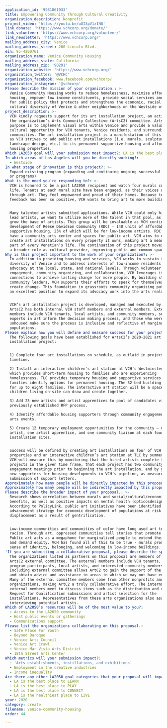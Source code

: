 ```yaml
---
application_id: '9981861933'
title: Empowering Community Through Cultural Creativity
organization_description: Nonprofit
project_video: 'https://youtu.be/uOI3pV1zIN8'
link_donate: 'https://www.vchcorp.org/donate/'
link_volunteer: 'https://www.vchcorp.org/volunteer/'
link_newsletter: 'https://www.vchcorp.org/'
mailing_address_city: Venice
mailing_address_street: 200 Lincoln Blvd.
ein: 95-4200761
organization_name: Venice Community Housing
mailing_address_state: California
mailing_address_zip: '90291'
organization_website: 'https://www.vchcorp.org/'
organization_twitter: '@VCHC'
organization_facebook: www.facebook.com/vchcorp/
organization_instagram: '@vchcorp'
Please describe the mission of your organization.: >-
  Venice Community Housing works to reduce homelessness, maximize affordable
  housing, empower low income constituents, provide social services and advocate
  for public policy that protects and strengthens the economic, racial and
  cultural diversity of Venice & other neighborhoods on the Westside of LA.
project_description: >-
  VCH kindly requests support for its art installation project, an activity of
  the organization’s Arts Community Collective (ArtsC2) committee. ArtsC2's
  purpose is to implement visual arts within Venice and provide a valuable
  cultural opportunity for VCH tenants, Venice residents, and surrounding
  communities. The art installation project is a manifestation of this purpose,
  as VCH strives to add public art installations (i.e. murals, sculptures,
  landscape design, etc.) to its permanent supportive housing and affordable
  housing properties. 
Which LA2050 goal will your submission most impact?: LA is the best place to CREATE
In which areas of Los Angeles will you be directly working?:
  - Westside
In what stage of innovation is this project?: >-
  Expand existing program (expanding and continuing ongoing successful projects
  or programs)
What is the need you’re responding to?: >-
  VCH is honored to be a past LA2050 recipient and watch four murals come to
  life. Tenants at each mural site have been engaged, as their voices are lifted
  through art. They feel empowered and proud of their homes. Because tenant
  feedback has been so positive, VCH wants to bring art to more buildings. 


  Many talented artists submitted applications. While VCH could only hire four
  lead artists, we want to utilize more of the talent in that pool, as well as
  grow the base of artists. This group will be invaluable as VCH continues the
  development of Reese Davidson Community (RDC) - 140 units of affordable and
  supportive housing, 25% of which will be for low-income artists. RDC will also
  have a community arts center and spaces for public art. VCH aims to eventually
  create art installations on every property it owns, making art a meaningful
  part of every Venetian’s life. The continuation of this project moves VCH into
  a broader role as cultural provider, improving public and common space.  
Why is this project important to the work of your organization?: >-
  In addition to providing housing and services, VCH works to sustain the
  diversity of Venice and to address interests of low-income residents through
  advocacy at the local, state, and national levels. Through volunteer
  engagement, community organizing, and collaboration, VCH leverages its
  connections to achieve lasting change for more people. By building strong
  community leaders, VCH supports their efforts to speak for themselves and
  create change. This foundation in grassroots community organizing puts VCH in
  an excellent position to expand its advocacy work into the arts realm. 


  VCH’s art installation project is developed, managed and executed by ArtsC2.
  ArtsC2 has both internal VCH staff members and external members. External
  members include VCH tenants, local artists, and community members, so that
  experts in art inform the decision making process, and those who were formerly
  unhoused make sure the process is inclusive and reflective of marginalized
  populations.
Please explain how you will define and measure success for your project.: >-
  The following goals have been established for ArtsC2’s 2020-2021 art
  installation project:


  1) Complete four art installations on schedule, as outlaid in project
  timeline.

  2) Install an interactive children's art station at VCH’s Westminster TLC,
  which provides short-term housing to families who are experiencing
  homelessness. TLC provides temporary housing and supportive services while
  families identify options for permanent housing. The 32-bed building has room
  for up to eight families. The interactive art station will be a space where
  children living on-site can draw and create together.

  3) Add 25 new artists and artist apprentices to pool of candidates via the
  previously established RFP process.

  4) Identify affordable housing supporters through community engagement and
  arts events.

  5) Create 12 temporary employment opportunities for the community – one lead
  artist, one artist apprentice, and one community liaison at each four art
  installation sites. 


  Success will be defined by creating art installations on four of VCH’s
  properties and an interactive children’s art station at TLC by summer of 2021.
  VCH will measure this by monitoring that the hired artists complete their
  projects in the given time frame, that each project has two community
  engagement meetings prior to beginning the art installation, and by gaining
  new supporters for housing developments in VCH’s pipeline, as measured by the
  submission of support letters. 
Approximately how many people will be directly impacted by this proposal?: '300'
Approximately how many people will be indirectly impacted by this proposal?: '40000'
Please describe the broader impact of your proposal.: >-
  Research shows correlation between murals and social/cultural/economic
  benefits, as well as positive impacts on mental health (opticosdesign.com).
  According to PolicyLink, public art initiatives have been identified as an
  advancement strategy for economic development of populations at risk of
  displacement as a result of gentrification. 


  Low-income communities and communities of color have long used art to survive
  racism. Through art, oppressed communities tell stories that promote healing.
  Public art acts as a megaphone for marginalized people to extend their voice
  and demand equity. VCH has found all of this to be true - murals promote a
  sense of identity, belonging, and welcoming in low-income buildings. 
'If you are submitting a collaborative proposal, please describe the specific role of partner organizations in the project.': >-
  The organizations listed as partners on this proposal are members of the
  ArtsC2 external committee. The external members include VCH tenants, VCH
  program participants, local artists, and interested community members.
  Including external committee allows ArtC2 to gain the support of the community
  and obtain advice and assistance in areas in which we may not have experience.
  Many of the external committee members come from other nonprofits and art
  organizations, making ArtC2 a truly collaborative effort. The internal and
  external members meet to discuss items such as the distribution and review of
  Request for Qualification submissions and artist selection for the
  installations. Representatives from these arts organizations also assist with
  interviewing potential artists.
Which of LA2050’s resources will be of the most value to you?:
  - Access to the LA2050 community
  - Host public events or gatherings
  - Communications support
Please list the organizations collaborating on this proposal.:
  - Safe Place For Youth
  - Beyond Baroque
  - Venice Arts Council
  - Venice Art Crawl
  - Venice Mar Vista Arts District
  - 18th Street Arts Center
Which metrics will your submission impact?:
  - 'Arts establishments, instillations, and exhibitions'
  - Employment in the creative industries
  - Income inequality
Are there any other LA2050 goal categories that your proposal will impact?:
  - LA is the best place to LEARN
  - LA is the best place to PLAY
  - LA is the best place to CONNECT
  - LA is the healthiest place to LIVE
year: 2020
category: create
filename: venice-community-housing
order: 44

---
```

